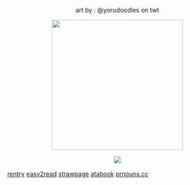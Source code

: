
  <p align="center">
    art by : @yorudoodles on twt
</p>
 <p align="center">
<img src="https://file.garden/Zy4Qac38k0TT_wEe/cutestkinjomae" data-canonical-src="(https://pbs.twimg.com/media/GYszLABX0AAIY8N?format=jpg&name=4096x4096)" width =300  />
</p>
<p align="center">
  <img src="https://komarev.com/ghpvc/?username=hamatours&label=vistors&color=8acceb">
  </p
    

<div align=center>
 
  [rentry](https://rentry.co/yuridivye) [easy2read](https://rentry.co/fishmael) [strawpage](https://gachikoi.straw.page/) [atabook](https://kurode.atabook.org/)  [prnouns.cc](https://pronouns.cc/@hamatours)ㅤ 

</div>
